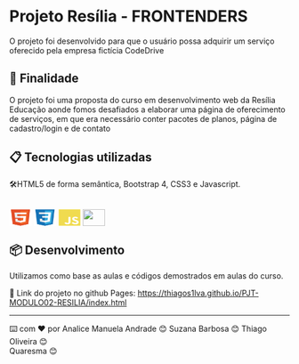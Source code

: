 # Projeto Resília - FRONTENDERS

O projeto foi desenvolvido para que o usuário possa adquirir um serviço oferecido pela empresa fictícia CodeDrive


## 🚀 Finalidade

O projeto foi uma proposta do curso em desenvolvimento web da Resília Educação aonde fomos desafiados a elaborar uma página de oferecimento de serviços, em que era necessário conter pacotes de planos, página de cadastro/login e de contato

## 📋 Tecnologias utilizadas

🛠️HTML5 de forma semântica, Bootstrap 4, CSS3 e Javascript.
<div style="display: inline_block"><br>
<img align="center" height="30" width="40" src="https://raw.githubusercontent.com/devicons/devicon/master/icons/html5/html5-original.svg">
<img align="center"  height="30" width="40" src="https://raw.githubusercontent.com/devicons/devicon/master/icons/css3/css3-original.svg">
<img align="center"  height="30" width="40" src="https://raw.githubusercontent.com/devicons/devicon/master/icons/javascript/javascript-plain.svg">
<img align="center"  height="30" width="40" src="https://cdn.jsdelivr.net/gh/devicons/devicon/icons/bootstrap/bootstrap-original.svg" />
</div>


## 📦 Desenvolvimento

Utilizamos como base as aulas e códigos demostrados em aulas do curso. 



📌 Link do projeto no github Pages: https://thiagos1lva.github.io/PJT-MODULO02-RESILIA/index.html
 
---
⌨️ com ❤️ por  Analice
                Manuela Andrade 😊
                Suzana Barbosa 😊
                Thiago Oliveira 😊   
                Quaresma 😊






